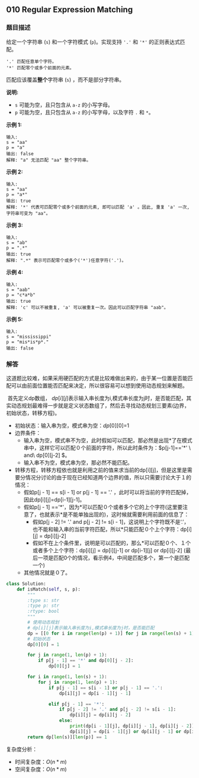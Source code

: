 ## 010 Regular Expression Matching

### 题目描述

给定一个字符串 (`s`) 和一个字符模式 (`p`)。实现支持 `'.'` 和 `'*'` 的正则表达式匹配。

```
'.' 匹配任意单个字符。
'*' 匹配零个或多个前面的元素。
```

匹配应该覆盖**整个**字符串 (`s`) ，而不是部分字符串。

**说明:**

- `s` 可能为空，且只包含从 `a-z` 的小写字母。
- `p` 可能为空，且只包含从 `a-z` 的小写字母，以及字符 `.` 和 `*`。

**示例 1:**

```
输入:
s = "aa"
p = "a"
输出: false
解释: "a" 无法匹配 "aa" 整个字符串。
```

**示例 2:**

```
输入:
s = "aa"
p = "a*"
输出: true
解释: '*' 代表可匹配零个或多个前面的元素, 即可以匹配 'a' 。因此, 重复 'a' 一次, 字符串可变为 "aa"。
```

**示例 3:**

```
输入:
s = "ab"
p = ".*"
输出: true
解释: ".*" 表示可匹配零个或多个('*')任意字符('.')。
```

**示例 4:**

```
输入:
s = "aab"
p = "c*a*b"
输出: true
解释: 'c' 可以不被重复, 'a' 可以被重复一次。因此可以匹配字符串 "aab"。
```

**示例 5:**

```
输入:
s = "mississippi"
p = "mis*is*p*."
输出: false
```



### 解答

​	这道题比较难，如果采用硬匹配的方式是比较难做出来的，由于某一位置是否能匹配可以由前面位置能否匹配来决定，所以很容易可以想到使用动态规划来解题。

​	首先定义dp数组， $dp[i][j]$表示输入串长度为i,模式串长度为j时，是否能匹配，其实动态规划最难得一步就是定义状态数组了，然后去寻找动态规划三要素(边界，初始状态，转移方程)。

+ 初始状态：输入串为空，模式串为空：$dp[0][0]$=1
+ 边界条件：
  + 输入串为空，模式串不为空，此时假如可以匹配，那必然是出现\*了在模式串中，这样它可以匹配０个前面的字符，所以此时条件为：$p[j-1]=='*' \ and\ dp[0][j-2] $。
  + 输入串不为空，模式串为空，那必然不能匹配。
+ 转移方程，转移方程依也就是利用之前的值来求当前的dp\[i][j]，但是这里是需要分情况分讨论的由于现在已经知道两个边界的值，所以只需要讨论大于１的情况：
  + 假如p[j - 1] == s[i - 1] or p[j - 1] == '.' ，此时可以将当前的字符匹配掉，因此dp\[i][j]=dp\[i-1][j-1]。
  + 假如p[j - 1] =='\*'，因为\*可以匹配０个或者多个它的上个字符(这里要注意了，也就表示*是不能单独出现的)，这时候就需要利用前面的信息了：
    + 假如p[j - 2] != '.' and p[j - 2] != s[i - 1]，这说明上个字符既不是‘.’，也不能和输入串的当前字符匹配，所以*只能匹配０个上个字符：dp\[i][j] = dp\[i][j-2]
    + 假如不在上个条件里，说明是可以匹配的，那么*可以匹配０个、１个或者多个上个字符：dp\[i][j] = dp\[i][j-1] or dp\[i-1][j] or dp\[i][j-2] (最后一项是匹配0个的情况，看示例4，中间是匹配多个，第一个是匹配一个)
  + 其他情况就是０了。



```python
class Solution:
    def isMatch(self, s, p):
        """
        :type s: str
        :type p: str
        :rtype: bool
        """
        # 使用动态规划
        # dp[i][j]表示输入串长度为i,模式串长度为j时，是否能匹配
        dp = [[0 for i in range(len(p) + 1)] for j in range(len(s) + 1)]
        # 初始状态
        dp[0][0] = 1

        for j in range(1, len(p) + 1):
            if p[j - 1] == '*' and dp[0][j - 2]:
                dp[0][j] = 1

        for i in range(1, len(s) + 1):
            for j in range(1, len(p) + 1):
                if p[j - 1] == s[i - 1] or p[j - 1] == '.':
                    dp[i][j] = dp[i - 1][j - 1]

                elif p[j - 1] == '*':
                    if p[j - 2] != '.' and p[j - 2] != s[i - 1]:
                        dp[i][j] = dp[i][j - 2]
                    else:
                        print(dp[i - 1][j], dp[i][j - 1], dp[i][j - 2])
                        dp[i][j] = dp[i - 1][j] or dp[i][j - 1] or dp[i][j - 2]
        return dp[len(s)][len(p)] == 1
```

复杂度分析：

- 时间复杂度：$O(n*m)$
- 空间复杂度：$O(n*m)$

